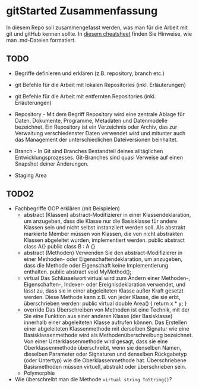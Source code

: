 # gitStarted Zusammenfassung
In diesem Repo soll zusammengefasst werden, was man für die Arbeit mit git und gitHub kennen sollte.
In [diesem cheatsheet](https://github.com/adam-p/markdown-here/wiki/Markdown-Cheatsheet) finden Sie Hinweise, wie man .md-Dateien formatiert.

## TODO
- Begriffe definieren und erklären (z.B. repository, branch etc.)
- git Befehle für die Arbeit mit lokalen Repositories (inkl. Erläuterungen)
- git Befehle für die Arbeit mit entfernten Repositories (inkl. Erläuterungen)

- Repository - Mit dem Begriff Repository wird eine zentrale Ablage für Daten, Dokumente, Programme, Metadaten und Datenmodelle bezeichnet.
  Ein Repository ist ein Verzeichnis oder Archiv, das zur Verwaltung verschiedenster 
  Daten verwendet wird und mitunter auch das Management der unterschiedlichen Dateiversionen beinhaltet.
- Branch - In Git sind Branches Bestandteil deines alltäglichen Entwicklungsprozesses.
  Git-Branches sind quasi Verweise auf einen Snapshot deiner Änderungen.
- Staging Area

## TODO2
- Fachbegriffe OOP erklären (mit Beispielen)
  - abstract (Klassen)
abstract-Modifizierer in einer Klassendeklaration, um anzugeben, 
dass die Klasse nur die Basisklasse für andere Klassen sein und nicht selbst instanziiert werden soll. 
Als abstrakt markierte Member müssen von Klassen, die von nicht abstrakten Klassen abgeleitet wurden, implementiert werden.
public abstract class A{}
public class B : A {}
  - abstract (Methoden)
Verwenden Sie den abstract-Modifizierer in einer Methoden- oder Eigenschaftendeklaration,
um anzugeben, dass die Methode oder Eigenschaft keine Implementierung enthalten.
public abstract void MyMethod();
  - virtual
Das Schlüsselwort virtual wird zum Ändern einer Methoden-, Eigenschaften-, Indexer- oder Ereignisdeklaration verwendet,
und lässt zu, dass sie in einer abgeleiteten Klasse außer Kraft gesetzt werden. Diese Methode kann z.B. von jeder Klasse, die sie erbt, überschrieben werden:
public virtual double Area()
{
    return x * y;
}
  - override
Das Überschreiben von Methoden ist eine Technik, mit der Sie eine Funktion aus einer anderen Klasse (der Basisklasse) innerhalb einer abgeleiteten Klasse aufrufen können. Das Erstellen einer abgeleiteten Klassenmethode mit derselben Signatur wie eine Basisklassenmethode wird als Methodenüberschreibung bezeichnet. Von einer Unterklassenmethode wird gesagt, dass sie eine Oberklassenmethode überschreibt, wenn sie denselben Namen, dieselben Parameter oder Signaturen und denselben Rückgabetyp (oder Untertyp) wie die Oberklassenmethode hat. Überschriebene Basismethoden müssen virtuell, abstrakt oder überschrieben sein.
  - Polymorphie
- Wie überschreibt man die Methode `virtual string ToString()`?
